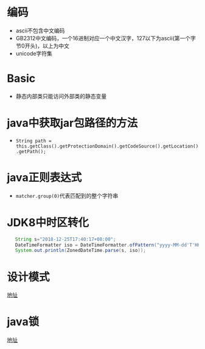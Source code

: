 # 编码
- ascii不包含中文编码
- GB2312中文编码，一个16进制对应一个中文汉字，127以下为ascii(第一个字节0开头)，以上为中文
- unicode字符集

# Basic
- 静态内部类只能访问外部类的静态变量

# java中获取jar包路径的方法
- `String path = this.getClass().getProtectionDomain().getCodeSource().getLocation().getPath();`

# java正则表达式
- `matcher.group(0)`代表匹配到的整个字符串

# JDK8中时区转化
 ``` java
    String s="2018-12-25T17:40:17+08:00";
    DateTimeFormatter iso = DateTimeFormatter.ofPattern("yyyy-MM-dd'T'HH:mm:ssz");
    System.out.println(ZonedDateTime.parse(s, iso));
  ```
# 设计模式
  [地址](https://juejin.im/post/5bc96afff265da0aa94a4493)
# java锁
  [地址](https://juejin.im/post/5c5cf03ef265da2dd218a4c8)
